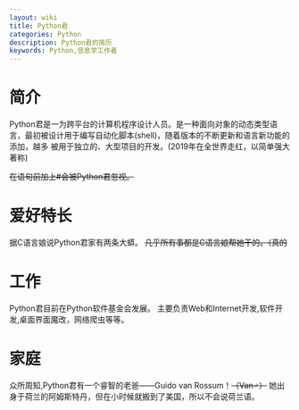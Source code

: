 ```yaml
---
layout: wiki
title: Python君
categories: Python
description: Python君的简历
keywords: Python,信息学工作者
---
```



# 简介
Python君是一为跨平台的计算机程序设计人员。是一种面向对象的动态类型语言，最初被设计用于编写自动化脚本(shell)，随着版本的不断更新和语言新功能的添加，越多
被用于独立的、大型项目的开发。(2019年在全世界走红，以简单强大著称)

~~在语句前加上#会被Python君忽视。~~



# 爱好特长
据C语言娘说Python君家有两条大蟒。
~~几乎所有事都是C语言娘帮她干的。（真的~~


# 工作
Python君目前在Python软件基金会发展。
主要负责Web和Internet开发,软件开发,桌面界面魔改，网络爬虫等等。
# 家庭
众所周知,Python君有一个睿智的老爸——Guido van Rossum！~~（Van♂︎）~~
她出身于荷兰的阿姆斯特丹，但在小时候就搬到了美国，所以不会说荷兰语。

